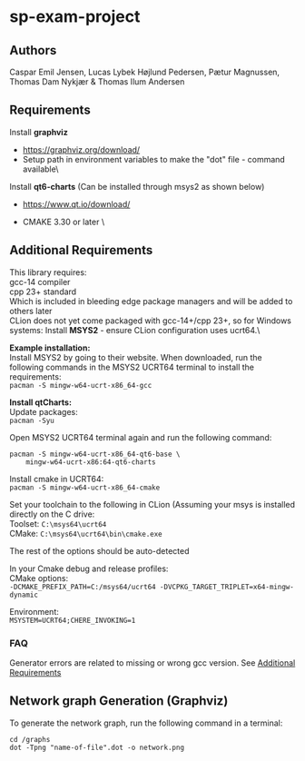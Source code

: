 # sp-exam-project

## Authors
Caspar Emil Jensen, Lucas Lybek Højlund Pedersen, Pætur Magnussen, Thomas Dam Nykjær & Thomas Ilum Andersen

## Requirements
Install **graphviz** 
- https://graphviz.org/download/  
- Setup path in environment variables to make the "dot" file - command available\

Install **qt6-charts** (Can be installed through msys2 as shown below) 
- https://www.qt.io/download/

- CMAKE 3.30 or later \

## Additional Requirements
This library requires: \
gcc-14 compiler \
cpp 23+ standard \
Which is included in bleeding edge package managers and will be added to others later \
CLion does not yet come packaged with gcc-14+/cpp 23+, so for Windows systems:
Install **MSYS2** - ensure CLion configuration uses ucrt64.\

**Example installation:**\
Install MSYS2 by going to their website. When downloaded, run the following commands in the MSYS2 UCRT64 terminal to install the requirements: \
``pacman -S mingw-w64-ucrt-x86_64-gcc``

**Install qtCharts:** \
Update packages:\
``pacman -Syu`` 

Open MSYS2 UCRT64 terminal again and run the following command:
```
pacman -S mingw-w64-ucrt-x86_64-qt6-base \
    mingw-w64-ucrt-x86:64-qt6-charts
```

Install cmake in UCRT64: \
``pacman -S mingw-w64-ucrt-x86_64-cmake``

Set your toolchain to the following in CLion (Assuming your msys is installed directly on the C drive: \
Toolset: ``C:\msys64\ucrt64`` \
CMake: ``C:\msys64\ucrt64\bin\cmake.exe``

The rest of the options should be auto-detected

In your Cmake debug and release profiles:\
CMake options:\
``-DCMAKE_PREFIX_PATH=C:/msys64/ucrt64 -DVCPKG_TARGET_TRIPLET=x64-mingw-dynamic``

Environment:\
``MSYSTEM=UCRT64;CHERE_INVOKING=1``


### FAQ
Generator errors are related to missing or wrong gcc version. See [Additional Requirements](#additional-requirements)

## Network graph Generation (Graphviz)
To generate the network graph, run the following command in a terminal:
```
cd /graphs
dot -Tpng "name-of-file".dot -o network.png
```


